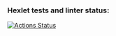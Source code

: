 ### Hexlet tests and linter status:
[![Actions Status](https://github.com/Safiechkaa/frontend-project-44/actions/workflows/hexlet-check.yml/badge.svg)](https://github.com/Safiechkaa/frontend-project-44/actions)